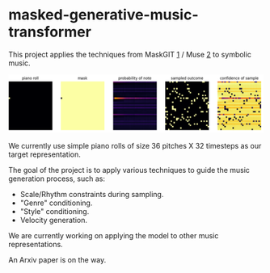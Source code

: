 # masked-generative-music-transformer

This project applies the techniques from MaskGIT [1] / Muse [2] to symbolic music.

![](misc/gen.gif)


We currently use simple piano rolls of size 36 pitches X 32 timesteps as our target representation.

The goal of the project is to apply various techniques to guide the music generation process, such as:
- Scale/Rhythm constraints during sampling.
- "Genre" conditioning.
- "Style" conditioning.
- Velocity generation.

We are currently working on applying the model to other music representations.

An Arxiv paper is on the way.

[1]: https://arxiv.org/abs/2202.04200
[2]: https://arxiv.org/abs/2301.00704

